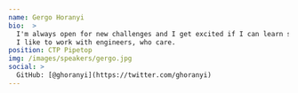 ```yaml
---
name: Gergo Horanyi
bio:  >
  I'm always open for new challenges and I get excited if I can learn something new. I mostly do things related to infrastructure and tooling. I love DevOps.
  I like to work with engineers, who care.
position: CTP Pipetop
img: /images/speakers/gergo.jpg
social: >
  GitHub: [@ghoranyi](https://twitter.com/ghoranyi)
---
```

